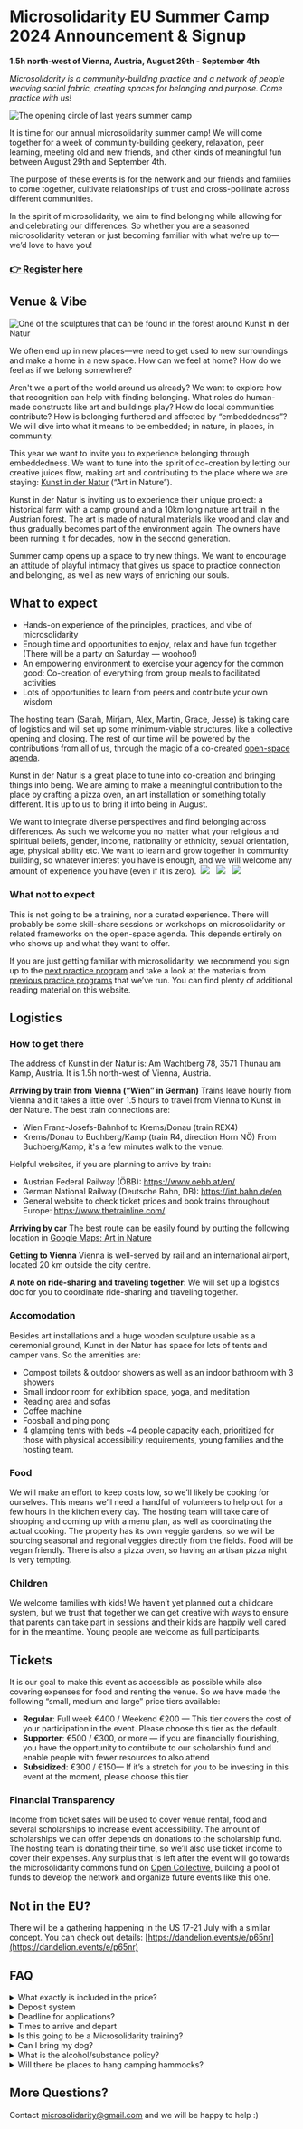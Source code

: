 # Microsolidarity EU Summer Camp 2024 Announcement & Signup
**1.5h north-west of Vienna, Austria, August 29th - September 4th**

_Microsolidarity is a community-building practice and a network of people weaving social fabric, creating spaces for belonging and purpose. Come practice with us!_

![The opening circle of last years summer camp](https://github.com/microsolidarity/handbook/assets/71654862/ea203ac1-75d6-4191-89e6-b175fd32bdfe)

It is time for our annual microsolidarity summer camp! We will come together for a week of community-building geekery, relaxation, peer learning, meeting old and new friends, and other kinds of meaningful fun between August 29th and September 4th.

The purpose of these events is for the network and our friends and families to come together, cultivate relationships of trust and cross-pollinate across different communities. 

In the spirit of microsolidarity, we aim to find belonging while allowing for and celebrating our differences. So whether you are a seasoned microsolidarity veteran or just becoming familiar with what we’re up to— we’d love to have you! 

### [👉 Register here](https://opencollective.com/microsolidarity/events/microsolidarity-summer-camp-2024-eu-7457d633)

## Venue & Vibe

![One of the sculptures that can be found in the forest around Kunst in der Natur](https://github.com/microsolidarity/handbook/assets/71654862/b830f290-10fc-410a-b108-0f94290fa64a)

We often end up in new places—we need to get used to new surroundings and make a home in a new space. How can we feel at home? How do we feel as if we belong somewhere?  

Aren't we a part of the world around us already? We want to explore how that recognition can help with finding belonging. What roles do human-made constructs like art and buildings play? How do local communities contribute? How is belonging furthered and affected by “embeddedness”? We will dive into what it means to be embedded; in nature, in places, in community.

This year we want to invite you to experience belonging through embeddedness. We want to tune into the spirit of co-creation by letting our creative juices flow, making art and contributing to the place where we are staying: [Kunst in der Natur](https://www.kunstindernatur.at/) (“Art in Nature”).

Kunst in der Natur is inviting us to experience their unique project: a historical farm with a camp ground and a 10km long nature art trail in the Austrian forest. The art is made of natural materials like wood and clay and thus gradually becomes part of the environment again. The owners have been running it for decades, now in the second generation.

Summer camp opens up a space to try new things. We want to encourage an attitude of playful intimacy that gives us space to practice connection and belonging, as well as new ways of enriching our souls.

## What to expect

- Hands-on experience of the principles, practices, and vibe of microsolidarity
- Enough time and opportunities to enjoy, relax and have fun together (There will be a party on Saturday — woohoo!)
- An empowering environment to exercise your agency for the common good: Co-creation of everything from group meals to facilitated activities
- Lots of opportunities to learn from peers and contribute your own wisdom

The hosting team (Sarah, Mirjam, Alex, Martin, Grace, Jesse) is taking care of logistics and will set up some minimum-viable structures, like a collective opening and closing. The rest of our time will be powered by the contributions from all of us, through the magic of a co-created [open-space agenda](https://en.wikipedia.org/wiki/Open_Space_Technology).

Kunst in der Natur is a great place to tune into co-creation and bringing things into being. We are aiming to make a meaningful contribution to the place by crafting a pizza oven, an art installation or something totally different. It is up to us to bring it into being in August.

We want to integrate diverse perspectives and find belonging across differences. As such we welcome you no matter what your religious and spiritual beliefs, gender, income, nationality or ethnicity, sexual orientation, age, physical ability etc. We want to learn and grow together in community building, so whatever interest you have is enough, and we will welcome any amount of experience you have (even if it is zero).
 ![](https://github.com/microsolidarity/handbook/assets/71654862/5c92f2e3-99fd-44f0-8f77-34a0244ed132) &nbsp; ![](https://github.com/microsolidarity/handbook/assets/71654862/01732e0b-9cc1-42f9-9166-5613e5a2cfea) &nbsp; ![](https://github.com/microsolidarity/handbook/assets/71654862/82b99d52-a47e-4fa7-88de-8b886e2bbb07) 

### What not to expect
This is not going to be a training, nor a curated experience. There will probably be some skill-share sessions or workshops on microsolidarity or related frameworks on the open-space agenda. This depends entirely on who shows up and what they want to offer.

If you are just getting familiar with microsolidarity, we recommend you sign up to the [next practice program](https://www.microsolidarity.cc/practice-programs/vibes-program) and take a look at the materials from  [previous practice programs](https://www.microsolidarity.cc/practice-programs) that we’ve run. You can find plenty of additional reading material on this website.


## Logistics

### How to get there
The address of Kunst in der Natur is: Am Wachtberg 78, 3571 Thunau am Kamp, Austria. It is 1.5h north-west of Vienna, Austria.

**Arriving by train from Vienna (“Wien” in German)**
Trains leave hourly from Vienna and it takes a little over 1.5 hours to travel from Vienna to Kunst in der Nature. The best train connections are: 
- Wien Franz-Josefs-Bahnhof to Krems/Donau (train REX4)
- Krems/Donau to Buchberg/Kamp (train R4, direction Horn NÖ)
From Buchberg/Kamp, it's a few minutes walk to the venue.

Helpful websites, if you are planning to arrive by train:
- Austrian Federal Railway (ÖBB): [https://www.oebb.at/en/  ](https://www.oebb.at/en/)
- German National Railway (Deutsche Bahn, DB): [https://int.bahn.de/en ](https://int.bahn.de/en)
- General website to check ticket prices and book trains throughout Europe: [https://www.thetrainline.com/ ](https://www.thetrainline.com/)

**Arriving by car**
The best route can be easily found by putting the following location in [Google Maps: Art in Nature](https://maps.app.goo.gl/D7Am9zoQWQSAobzw8)

**Getting to Vienna**
Vienna is well-served by rail and an international airport, located 20 km outside the city centre. 

**A note on ride-sharing and traveling together**: We will set up a logistics doc for you to coordinate ride-sharing and traveling together.

### Accomodation
Besides art installations and a huge wooden sculpture usable as a ceremonial ground, Kunst in der Natur has space for lots of tents and camper vans. So the amenities are:
- Compost toilets & outdoor showers as well as an indoor bathroom with 3 showers
- Small indoor room for exhibition space, yoga, and meditation 
- Reading area and sofas 
- Coffee machine 
- Foosball and ping pong
- 4 glamping tents with beds ~4 people capacity each, prioritized for those with physical accessibility requirements, young families and the hosting team. 

### Food
We will make an effort to keep costs low, so we’ll likely be cooking for ourselves. This means we’ll need a handful of volunteers to help out for a few hours in the kitchen every day. The hosting team will take care of shopping and coming up with a menu plan, as well as coordinating the actual cooking. The property has its own veggie gardens, so we will be sourcing seasonal and regional veggies directly from the fields.
Food will be vegan friendly. There is also a pizza oven, so having an artisan pizza night is very tempting.

### Children
We welcome families with kids! We haven’t yet planned out a childcare system, but we trust that together we can get creative with ways to ensure that parents can take part in sessions and their kids are happily well cared for in the meantime. Young people are welcome as full participants.

## Tickets
It is our goal to make this event as accessible as possible while also covering expenses for food and renting the venue. So we have made the following “small, medium and large” price tiers available:
 - **Regular**: Full week €400 / Weekend €200 — This tier covers the cost of your participation in the event.  Please choose this tier as the default.
 - **Supporter**: €500 / €300, or more — if you are financially flourishing, you have the opportunity to contribute to our scholarship fund and enable people with fewer resources to also attend
 - **Subsidized**: €300 / €150— If it’s a stretch for you to be investing in this event at the moment, please choose this tier

### Financial Transparency
Income from ticket sales will be used to cover venue rental, food and several scholarships to increase event accessibility. The amount of scholarships we can offer depends on donations to the scholarship fund. The hosting team is donating their time, so we’ll also use ticket income to cover their expenses. Any surplus that is left after the event will go towards the microsolidarity commons fund on [Open Collective](https://opencollective.com/microsolidarity), building a pool of funds to develop the network and organize future events like this one. 

## Not in the EU?
There will be a gathering happening in the US 17-21 July with a similar concept. You can check out details: [https://dandelion.events/e/p65nr](https://dandelion.events/e/p65nr)

## FAQ

<details>

<summary>What exactly is included in the price?</summary>

- All programming
- Camping spot
- Three meals per day (likely cooked by our group) 
- Kunst in der Natur amenities

</details>

<details>
<summary>Deposit system</summary>
For 50€ you can reserve your spot. Deposits are non-refundable. If you have put down a deposit, please pay the rest of your ticket by August 8th. You can pay through the “Flexible Contribution” button on <a href="https://opencollective.com/microsolidarity/events/microsolidarity-summer-camp-2024-eu-7457d633">Open Collective </a>. If you have not confirmed by August 8th, your ticket may be sold to someone else.
</details>

<details>
 <summary>Deadline for applications?</summary>
 Ticket sales will close on August 15th, or sooner if we run out of space to host you all. So tell your friends to book soon! :)
</details>

<details>
 <summary>Times to arrive and depart </summary>
 The event will officially begin with an opening circle around **18:30 on Thursday August 29th** . A light dinner will be available beforehand. Please join us in time for the opening. You are welcome to arrive from early afternoon on the 29th. 
**Weekend ticket** : On **Sunday September 1st** , we'll have a closing session for the weekend just before noon, so if you need to leave early, aim to depart a bit after noon.

**Full week ticket** : On **Wednesday September 4th** , we'll have a closing session in the morning, then we ask you to depart by noon. 
</details>

<details>
 <summary>Is this going to be a Microsolidarity training? </summary>
 Nope, the gathering is not organized like a traditional training. Whoever shows up will bring discussion topics, workshop ideas, and whatever activities they want to contribute. If you're new to Microsolidarity and you want an intro to the theories and practices, read the material on this website or see the videos from this short online course: <a href="https://www.microsolidarity.cc/practice-programs/vibes-program">Microsolidarity Vibe Program</a>.

</details>

<details>
 <summary>Can I bring my dog?</summary>
 Not a no, but we try to keep the number of dogs as low as possible. Dogs can affect group dynamics, especially when there are several. So, ideally, don’t bring your dog. If you have to do so, please contact us to discuss.
</details>

<details>
 <summary>What is the alcohol/substance policy?</summary>
 There will be a basic stock of wine and beer provided by the venue. Austria has great beer and wine, e.g. there is a local brewery in the area. The venue asks us not to bring our own but consume from their stock. It will be sold at a very low price.

</details>

<details>
 <summary>Will there be places to hang camping hammocks?</summary>
 Yes, we can bring hammocks and hang them on the property, just not too far into the woods. 

</details>

## More Questions?
Contact [microsolidarity@gmail.com](mailto:microsolidarity@gmail.com) and we will be happy to help :)

